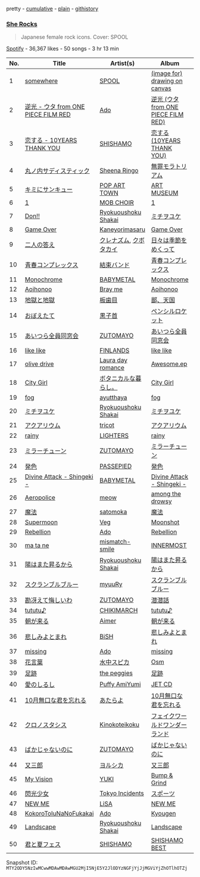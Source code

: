pretty - [cumulative](/playlists/cumulative/37i9dQZF1DX59CyY8YTix2.md) - [plain](/playlists/plain/37i9dQZF1DX59CyY8YTix2) - [githistory](https://github.githistory.xyz/mackorone/spotify-playlist-archive/blob/main/playlists/plain/37i9dQZF1DX59CyY8YTix2)

### [She Rocks](https://open.spotify.com/playlist/37i9dQZF1DX59CyY8YTix2)

> Japanese female rock icons\. Cover: SPOOL

[Spotify](https://open.spotify.com/user/spotify) - 36,367 likes - 50 songs - 3 hr 13 min

| No. | Title | Artist(s) | Album | Length |
|---|---|---|---|---|
| 1 | [somewhere](https://open.spotify.com/track/4qb4cUx4aI7xLeKviJaJ8S) | [SPOOL](https://open.spotify.com/artist/741byU7Mazqx3tGmciUzcK) | [\(image for\) drawing on canvas](https://open.spotify.com/album/1mKYFaGZsIIjC3NFuQfNyg) | 4:02 |
| 2 | [逆光 \- ウタ from ONE PIECE FILM RED](https://open.spotify.com/track/5GXYKnnzBlHvrzBQ5WoxME) | [Ado](https://open.spotify.com/artist/6mEQK9m2krja6X1cfsAjfl) | [逆光 \(ウタ from ONE PIECE FILM RED\)](https://open.spotify.com/album/3ZARNbKk2zkYDeVQpHE564) | 3:57 |
| 3 | [恋する \- 10YEARS THANK YOU](https://open.spotify.com/track/0vbLzWi64zpd3bEHaETY9D) | [SHISHAMO](https://open.spotify.com/artist/6MGHit7sV38BhpChZYByFv) | [恋する \(10YEARS THANK YOU\)](https://open.spotify.com/album/5xJYHjTq2m8BkRvi5JDBgo) | 6:09 |
| 4 | [丸ノ内サディスティック](https://open.spotify.com/track/1mWN1USPKg632qQXG9sfDL) | [Sheena Ringo](https://open.spotify.com/artist/2XjqKvB2Xz9IdyjWPIHaXi) | [無罪モラトリアム](https://open.spotify.com/album/2GPMPtwaSjGKvQ5zZui7s2) | 3:55 |
| 5 | [キミにサンキュー](https://open.spotify.com/track/7Ckw4jc9csG6dxFinFivXx) | [POP ART TOWN](https://open.spotify.com/artist/6nu39YK7u99qv6JdygWuxG) | [ART MUSEUM](https://open.spotify.com/album/5MD0vuMyFCcPzc5qjryQfh) | 4:32 |
| 6 | [1](https://open.spotify.com/track/2XKC1yPYhtI5zPBofGBbzQ) | [MOB CHOIR](https://open.spotify.com/artist/5HZsYhRCMH3zR0yndRcLVw) | [1](https://open.spotify.com/album/2SMgYY7Z70e06DAUNjmYWh) | 3:49 |
| 7 | [Don!!](https://open.spotify.com/track/1NmeWXhB73LNP1y9PtTEbk) | [Ryokuoushoku Shakai](https://open.spotify.com/artist/4SJ7qRgJYNXB9Yttzs4aSa) | [ミチヲユケ](https://open.spotify.com/album/37dX6AfZhwKIYGHnxkqVIQ) | 3:48 |
| 8 | [Game Over](https://open.spotify.com/track/3RTPhsEAhEOTcw4y7cAnbC) | [Kaneyorimasaru](https://open.spotify.com/artist/5h5smZjPHUEDyYNuafjehf) | [Game Over](https://open.spotify.com/album/2l28sfvxclSXQOMHgm1fe3) | 3:19 |
| 9 | [二人の答え](https://open.spotify.com/track/0BcAenJKFywFoN2iStmt33) | [クレナズム](https://open.spotify.com/artist/72PvGatrHUWZIbyyntvdpM), [クボタカイ](https://open.spotify.com/artist/0eg7sMst2b9wLVyMgtRFpY) | [日々は季節をめくって](https://open.spotify.com/album/2tPoolR1yMJTg72mRl1WD6) | 4:17 |
| 10 | [青春コンプレックス](https://open.spotify.com/track/0jpP8AlQLVtaMwA3vQYpYB) | [結束バンド](https://open.spotify.com/artist/2nvl0N9GwyX69RRBMEZ4OD) | [青春コンプレックス](https://open.spotify.com/album/3yiMrbhmz7rqjTW3AgmG9W) | 3:25 |
| 11 | [Monochrome](https://open.spotify.com/track/2Rw6wkd0q3LXx5xsdjLs1P) | [BABYMETAL](https://open.spotify.com/artist/630wzNP2OL7fl4Xl0GnMWq) | [Monochrome](https://open.spotify.com/album/6IoOqdEHdwLgfUONXeYvoI) | 3:57 |
| 12 | [Aoihonoo](https://open.spotify.com/track/4BfW34U1yJail0vgm0mMLp) | [Bray me](https://open.spotify.com/artist/4xEsjzaqA3rvuB8eRBv95h) | [Aoihonoo](https://open.spotify.com/album/2tdb1fHEFZiEHSHarnKtrK) | 2:20 |
| 13 | [地獄と地獄](https://open.spotify.com/track/4aOQx8r3qqmGXkIT5pbjR3) | [板歯目](https://open.spotify.com/artist/5DlTKCtag7pyzHlED3IGad) | [鄙、天国](https://open.spotify.com/album/5qrUsfI8Hre2TH3DYtWUhe) | 1:31 |
| 14 | [おぼえたて](https://open.spotify.com/track/2YUmsIakVgh7gkHFKlTmpF) | [黒子首](https://open.spotify.com/artist/56pKIRNnzK6xCW508ohOo3) | [ペンシルロケット](https://open.spotify.com/album/1rnWvBKAElp5VrP7gXy9K8) | 3:27 |
| 15 | [あいつら全員同窓会](https://open.spotify.com/track/2VIK6jaaKghS4QPHr6sAkv) | [ZUTOMAYO](https://open.spotify.com/artist/38WbKH6oKAZskBhqDFA8Uj) | [あいつら全員同窓会](https://open.spotify.com/album/3JV0AKw3HatCzJgSEDq450) | 4:14 |
| 16 | [like like](https://open.spotify.com/track/3ITJU5IAi49tuu7ROVWMSt) | [FINLANDS](https://open.spotify.com/artist/5A3KcZGxH4Ej7MIwJLweb9) | [like like](https://open.spotify.com/album/0UFQXjTiyoyJiB9axeHYd2) | 4:36 |
| 17 | [olive drive](https://open.spotify.com/track/0AlkosW5LjGmQulFMj0UyC) | [Laura day romance](https://open.spotify.com/artist/19RZk1SGPSL1DChYdDQYl1) | [Awesome.ep](https://open.spotify.com/album/4yjXv4xDjCZQ1gZcK5kjd1) | 5:02 |
| 18 | [City Girl](https://open.spotify.com/track/6CDNvw1UvFtZAKZ1miGx1Q) | [ボタニカルな暮らし。](https://open.spotify.com/artist/14K2FbpG5vkdJZiMx5JPh5) | [City Girl](https://open.spotify.com/album/1iEEMuYRyBL7anoLkHXz7a) | 4:00 |
| 19 | [fog](https://open.spotify.com/track/1OE3t1yyIaJDXGpQbDSEs9) | [ayutthaya](https://open.spotify.com/artist/0rTubhDFni3uMrx2nSK9WG) | [fog](https://open.spotify.com/album/6hpfrerc9qMlxyHyUV5aIF) | 3:55 |
| 20 | [ミチヲユケ](https://open.spotify.com/track/63EaBEMlwYv55V7YXO7LQv) | [Ryokuoushoku Shakai](https://open.spotify.com/artist/4SJ7qRgJYNXB9Yttzs4aSa) | [ミチヲユケ](https://open.spotify.com/album/736H5vVC9j0YWJ6YjrGSBU) | 3:35 |
| 21 | [アクアリウム](https://open.spotify.com/track/0tU3Q2nmXeRthdgMSa8W0U) | [tricot](https://open.spotify.com/artist/5IKKS7LhpdlmMwqIagqf3f) | [アクアリウム](https://open.spotify.com/album/7yMYTapNfaKx4qmbR7QteL) | 3:41 |
| 22 | [rainy](https://open.spotify.com/track/7Hjyszt5KtLywfswsmkXeA) | [LIGHTERS](https://open.spotify.com/artist/3zIMtn2DQfuy14ZUthklGq) | [rainy](https://open.spotify.com/album/4H6V1w7bBvx3hfz9pJ4Lhk) | 2:26 |
| 23 | [ミラーチューン](https://open.spotify.com/track/0R8JLNP107Hr7V7lL9oh13) | [ZUTOMAYO](https://open.spotify.com/artist/38WbKH6oKAZskBhqDFA8Uj) | [ミラーチューン](https://open.spotify.com/album/6QDBlLAlW5dXvnHuwMjmA8) | 4:09 |
| 24 | [発色](https://open.spotify.com/track/6P76G0j28gyqDcP6jWaRoH) | [PASSEPIED](https://open.spotify.com/artist/115IWAVy4OTxhE0xdDef1c) | [発色](https://open.spotify.com/album/5CodK6p0lFVtOOLjMYYy6L) | 3:18 |
| 25 | [Divine Attack \- Shingeki \-](https://open.spotify.com/track/0uOtodY9htazL9wojWhKhQ) | [BABYMETAL](https://open.spotify.com/artist/630wzNP2OL7fl4Xl0GnMWq) | [Divine Attack \- Shingeki \-](https://open.spotify.com/album/6QZX14rv2DloXGEXcYMmSR) | 3:38 |
| 26 | [Aeropolice](https://open.spotify.com/track/54d48nNAKWy6tb1epLrPyd) | [meow](https://open.spotify.com/artist/2eUHtoViG2vBrLdBSXDEvC) | [among the drowsy](https://open.spotify.com/album/3SqYWidS5drEWcztINqDdy) | 3:44 |
| 27 | [魔法](https://open.spotify.com/track/1ScnuKJ4IaoRmJD8xYJfjM) | [satomoka](https://open.spotify.com/artist/0yFTQM79Y12E6J6aOPRoZg) | [魔法](https://open.spotify.com/album/3vcoq8uYCBi7tTkDTVfSuj) | 4:18 |
| 28 | [Supermoon](https://open.spotify.com/track/4nMZXcJZT3myxnZQLoitGG) | [Veg](https://open.spotify.com/artist/2DKxnCTjTtykz26xhPeoF8) | [Moonshot](https://open.spotify.com/album/3aHM9GGh7QnDvaP8wOlp4X) | 2:46 |
| 29 | [Rebellion](https://open.spotify.com/track/7KJdus5lqrlOHasB6kwvf4) | [Ado](https://open.spotify.com/artist/6mEQK9m2krja6X1cfsAjfl) | [Rebellion](https://open.spotify.com/album/1RwGDS3qFOsT9mRJptyCEF) | 2:58 |
| 30 | [ma ta ne](https://open.spotify.com/track/1don1Vrx90qZjIqhThSpSY) | [mismatch\-smile](https://open.spotify.com/artist/159vzWrM1lyDOOGqQGgHgR) | [INNERMOST](https://open.spotify.com/album/0UR5uSg0lAfBTAvzNZOj38) | 4:22 |
| 31 | [陽はまた昇るから](https://open.spotify.com/track/43PlsJn27zRG2KjpL12eb7) | [Ryokuoushoku Shakai](https://open.spotify.com/artist/4SJ7qRgJYNXB9Yttzs4aSa) | [陽はまた昇るから](https://open.spotify.com/album/7AIde6PYcdVe8iPF5Jp08h) | 4:26 |
| 32 | [スクランブルブルー](https://open.spotify.com/track/5DjZ30Ya1oxxJ2rIk2AAgJ) | [myuuRy](https://open.spotify.com/artist/61Xlneg2TaCeEck0vRikVJ) | [スクランブルブルー](https://open.spotify.com/album/34H2YcnisoiadRIsk7ASOn) | 3:58 |
| 33 | [勘冴えて悔しいわ](https://open.spotify.com/track/7zbfS30vKiHU8oBs6Wi1Qp) | [ZUTOMAYO](https://open.spotify.com/artist/38WbKH6oKAZskBhqDFA8Uj) | [潜潜話](https://open.spotify.com/album/4myzXA54fPm89hpW41YkOS) | 3:56 |
| 34 | [tututu♪](https://open.spotify.com/track/7IZLek8kXuZizR0AS9cOHz) | [CHIKIMARCH](https://open.spotify.com/artist/4Mtx8H158oTHOyOLFQrHuR) | [tututu♪](https://open.spotify.com/album/4wzm21CZMpWrPTNpSMdB8A) | 3:44 |
| 35 | [朝が来る](https://open.spotify.com/track/6Mq4q5OIMO25vBsKpFdlnH) | [Aimer](https://open.spotify.com/artist/0bAsR2unSRpn6BQPEnNlZm) | [朝が来る](https://open.spotify.com/album/072aXGXyby8RpZ4TNP37Rx) | 4:54 |
| 36 | [悲しみよとまれ](https://open.spotify.com/track/7CXhuQKDeqeian2QPV4lgx) | [BiSH](https://open.spotify.com/artist/0ebinq3ZTOQAJNag4sBTJj) | [悲しみよとまれ](https://open.spotify.com/album/4xxILSNY5gqWfu2fYqdB0S) | 3:58 |
| 37 | [missing](https://open.spotify.com/track/5COfkrLpT6t2fHliXbc3tl) | [Ado](https://open.spotify.com/artist/6mEQK9m2krja6X1cfsAjfl) | [missing](https://open.spotify.com/album/6fxRUp0yEHIE79usuBfVaM) | 3:09 |
| 38 | [花言葉](https://open.spotify.com/track/3RpmK5KfoRlbw2KkMUTHUx) | [水中スピカ](https://open.spotify.com/artist/6YLLR3VbmuoGtBLW2YfICn) | [Osm](https://open.spotify.com/album/73exMw87vtPTO22xplpK31) | 4:54 |
| 39 | [足跡](https://open.spotify.com/track/4k5g6HNKtrWbYDllw2Dyp0) | [the peggies](https://open.spotify.com/artist/3imCOAQnI4fF5dsncQqLBW) | [足跡](https://open.spotify.com/album/2qSycPngTjQbW0JgEPKanq) | 3:47 |
| 40 | [愛のしるし](https://open.spotify.com/track/39ctCzopDN0dYr26AKmQOP) | [Puffy AmiYumi](https://open.spotify.com/artist/2wPaW7JIZGyM16donpyBmW) | [JET CD](https://open.spotify.com/album/1Rfgzkyxu5BBqtVWncmH7C) | 2:48 |
| 41 | [10月無口な君を忘れる](https://open.spotify.com/track/006u4CXVO2cusq08RrMElQ) | [あたらよ](https://open.spotify.com/artist/2yRnjWtHzmDELwYaUiX0Yh) | [10月無口な君を忘れる](https://open.spotify.com/album/600Y6vAnetFVK3AghyzSMg) | 5:32 |
| 42 | [クロノスタシス](https://open.spotify.com/track/6Mavd9uk89Y9OTdvcDTfGG) | [Kinokoteikoku](https://open.spotify.com/artist/61H9d7hbIfFNxJJQmIL9AJ) | [フェイクワールドワンダーランド](https://open.spotify.com/album/13xXU66oGXokggAEHnUcfR) | 3:47 |
| 43 | [ばかじゃないのに](https://open.spotify.com/track/2UkcZV07LP39NQg9tGBvnh) | [ZUTOMAYO](https://open.spotify.com/artist/38WbKH6oKAZskBhqDFA8Uj) | [ばかじゃないのに](https://open.spotify.com/album/6XY8TrEZf0R3xnm6kouGzT) | 4:16 |
| 44 | [又三郎](https://open.spotify.com/track/3WtIXrla0ovC9MOIY78Vr8) | [ヨルシカ](https://open.spotify.com/artist/4UK2Lzi6fBfUi9rpDt6cik) | [又三郎](https://open.spotify.com/album/4AwuTLeiuyjx93I05ZBS82) | 3:47 |
| 45 | [My Vision](https://open.spotify.com/track/7y7RZol3cLs85hO9GtCo9P) | [YUKI](https://open.spotify.com/artist/380DW51qbu5pSP8crFRIII) | [Bump & Grind](https://open.spotify.com/album/5Xo7luQI6DCmzvzJYs3jWj) | 3:56 |
| 46 | [閃光少女](https://open.spotify.com/track/6bsQqsm2EAztXE6kk6hR2s) | [Tokyo Incidents](https://open.spotify.com/artist/6KQWWzFLPQbqomJrieHAW5) | [スポーツ](https://open.spotify.com/album/5Gslq3e8XngG3BZfrpvhaU) | 2:57 |
| 47 | [NEW ME](https://open.spotify.com/track/0essQdYYWaolOQq1MfVZ2o) | [LiSA](https://open.spotify.com/artist/0blbVefuxOGltDBa00dspv) | [NEW ME](https://open.spotify.com/album/1XhChLG0SmRFUKRvfws0JU) | 4:21 |
| 48 | [KokoroToIuNaNoFukakai](https://open.spotify.com/track/5b2Zd5mH2MNYohcWYfnUze) | [Ado](https://open.spotify.com/artist/6mEQK9m2krja6X1cfsAjfl) | [Kyougen](https://open.spotify.com/album/4muEF5biWb506ZojGMfHb7) | 4:29 |
| 49 | [Landscape](https://open.spotify.com/track/1cvluyKT1Iw1NZGGUgQ8u4) | [Ryokuoushoku Shakai](https://open.spotify.com/artist/4SJ7qRgJYNXB9Yttzs4aSa) | [Landscape](https://open.spotify.com/album/1MwodpSl0YAbklUKWwqitl) | 3:51 |
| 50 | [君と夏フェス](https://open.spotify.com/track/0mVtmQomDom72Y7UDm1ODi) | [SHISHAMO](https://open.spotify.com/artist/6MGHit7sV38BhpChZYByFv) | [SHISHAMO BEST](https://open.spotify.com/album/6q8CiqzaJZIfYmoBAnkXxx) | 3:44 |

Snapshot ID: `MTY2ODY5NzIwMCwwMDAwMDAwMGU2MjI5NjE5Y2JlODYzNGFjYjJjMGViYjZhOTlhOTZj`
